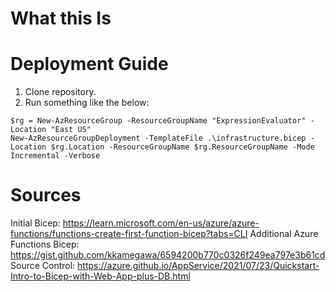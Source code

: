 # What this Is

# Deployment Guide

1. Clone repository.
2. Run something like the below: 

```
$rg = New-AzResourceGroup -ResourceGroupName "ExpressionEvaluator" -Location "East US"
New-AzResourceGroupDeployment -TemplateFile .\infrastructure.bicep -Location $rg.Location -ResourceGroupName $rg.ResourceGroupName -Mode Incremental -Verbose
```

# Sources

Initial Bicep: https://learn.microsoft.com/en-us/azure/azure-functions/functions-create-first-function-bicep?tabs=CLI
Additional Azure Functions Bicep: https://gist.github.com/kkamegawa/6594200b770c0326f249ea797e3b61cd
Source Control: https://azure.github.io/AppService/2021/07/23/Quickstart-Intro-to-Bicep-with-Web-App-plus-DB.html
